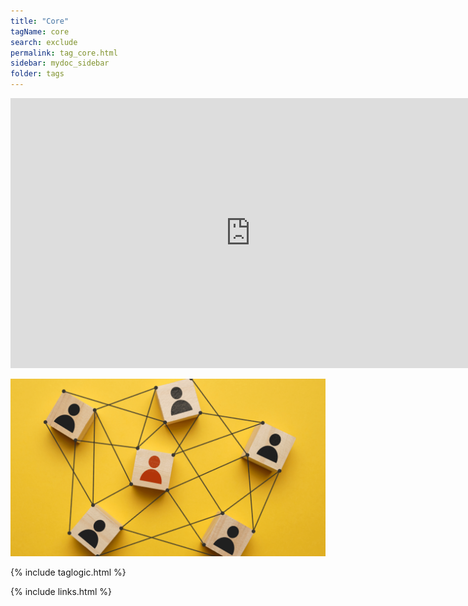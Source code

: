 ```yaml
---
title: "Core"
tagName: core
search: exclude
permalink: tag_core.html
sidebar: mydoc_sidebar
folder: tags
---
```


<iframe width="768" height="432" src="https://miro.com/app/live-embed/uXjVMa36XOs=/?moveToViewport=-3313,-2228,5762,3378&embedId=229568982912" frameborder="0" scrolling="no" allow="fullscreen; clipboard-read; clipboard-write" allowfullscreen></iframe>

![Structured Canvases - Business](media/core_001.png)

{% include taglogic.html %}
 
{% include links.html %}
